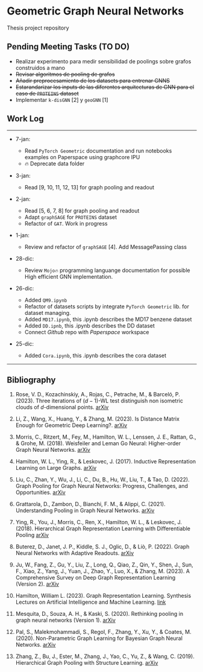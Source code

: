 # Geometric Graph Neural Networks

Thesis project repository

## Pending Meeting Tasks (TO DO)

- Realizar experimento para medir sensibilidad de poolings sobre grafos construidos a mano
- ~~Revisar algoritmos de pooling de grafos~~
- ~~Añadir preprocesamiento de los datasets para entrenar GNNS~~
- ~~Estarandarizar los inputs de las diferentes arquitecturas de GNN para el caso de `PROTEINS` dataset~~
- Implementar `k-disGNN` [2] y `geoGNN` [1]

## Work Log
***
- 7-jan:
   -  Read `PyTorch Geometric` documentation and run notebooks examples on Paperspace using graphcore IPU 
   -  🔥 Deprecate data folder

- 3-jan:
    - Read [9, 10, 11, 12, 13] for graph pooling and readout
    
- 2-jan:
    - Read [5, 6, 7, 8] for graph pooling and readout
    - Adapt `graphSAGE` for `PROTEINS` dataset
    - Refactor of `GAT`. Work in progress
- 1-jan:
    - Review and refactor of `graphSAGE` [4]. Add MessagePassing class

- 28-dic:
    - Review `Mojo🔥` programming languange documentation for possible High efficient GNN implementation.
      
- 26-dic: 
    - Added `QM9.ipynb`
    - Refactor of datasets scripts by integrate `PyTorch Geometric` lib. for dataset managing.
    - Added `MD17.ipynb`, this .ipynb describes the MD17 benzene dataset
    - Added `DD.ipnb`, this .ipynb describes the DD dataset
    - Connect _Github_ repo with _Paperspace_ workspace

- 25-dic:
    - Added `Cora.ipynb`, this .ipynb describes the cora dataset
***


## Bibliography

1. Rose, V. D., Kozachinskiy, A., Rojas, C., Petrache, M., & Barceló, P. (2023). Three iterations of $(d-1)$-WL test distinguish non isometric clouds of $d$-dimensional points. [arXiv](https://doi.org/10.48550/ARXIV.2303.12853)

2. Li, Z., Wang, X., Huang, Y., & Zhang, M. (2023). Is Distance Matrix Enough for Geometric Deep Learning?. [arXiv](https://doi.org/10.48550/ARXIV.2302.05743)

3. Morris, C., Ritzert, M., Fey, M., Hamilton, W. L., Lenssen, J. E., Rattan, G., & Grohe, M. (2018). Weisfeiler and Leman Go Neural: Higher-order Graph Neural Networks. [arXiv](https://doi.org/10.48550/ARXIV.1810.02244)

4. Hamilton, W. L., Ying, R., & Leskovec, J. (2017). Inductive Representation Learning on Large Graphs. [arXiv](https://doi.org/10.48550/ARXIV.1706.02216)

5. Liu, C., Zhan, Y., Wu, J., Li, C., Du, B., Hu, W., Liu, T., & Tao, D. (2022). Graph Pooling for Graph Neural Networks: Progress, Challenges, and Opportunities. [arXiv](https://doi.org/10.48550/ARXIV.2204.07321)

6. Grattarola, D., Zambon, D., Bianchi, F. M., & Alippi, C. (2021). Understanding Pooling in Graph Neural Networks. [arXiv](https://doi.org/10.48550/ARXIV.2110.05292)

7. Ying, R., You, J., Morris, C., Ren, X., Hamilton, W. L., & Leskovec, J. (2018). Hierarchical Graph Representation Learning with Differentiable Pooling [arXiv](https://doi.org/10.48550/ARXIV.1806.08804)

8.  Buterez, D., Janet, J. P., Kiddle, S. J., Oglic, D., & Liò, P. (2022). Graph Neural Networks with Adaptive Readouts. [arXiv](https://doi.org/10.48550/ARXIV.2211.04952)

9.  Ju, W., Fang, Z., Gu, Y., Liu, Z., Long, Q., Qiao, Z., Qin, Y., Shen, J., Sun, F., Xiao, Z., Yang, J., Yuan, J., Zhao, Y., Luo, X., & Zhang, M. (2023). A Comprehensive Survey on Deep Graph Representation Learning (Version 2). [arXiv](https://doi.org/10.48550/ARXIV.2304.05055)

10. Hamilton, William L. (2023). Graph Representation Learning. Synthesis Lectures on Artificial Intelligence and Machine Learning. [link](https://www.cs.mcgill.ca/~wlh/grl_book/)

11. Mesquita, D., Souza, A. H., & Kaski, S. (2020). Rethinking pooling in graph neural networks (Version 1). [arXiv](https://doi.org/10.48550/ARXIV.2010.11418)

12. Pal, S., Malekmohammadi, S., Regol, F., Zhang, Y., Xu, Y., & Coates, M. (2020). Non-Parametric Graph Learning for Bayesian Graph Neural Networks. [arXiv](https://doi.org/10.48550/ARXIV.2006.13335)

13. Zhang, Z., Bu, J., Ester, M., Zhang, J., Yao, C., Yu, Z., & Wang, C. (2019). Hierarchical Graph Pooling with Structure Learning. [arXiv](https://doi.org/10.48550/ARXIV.1911.05954)
